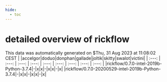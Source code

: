 ```yaml
---
hide:
  - toc
---
```


detailed overview of rickflow
=============================


This data was automatically generated on $Thu, 31 Aug 2023 at 11:08:02 CEST
| |accelgor|doduo|donphan|gallade|joltik|skitty|swalot|victini|
| :---: | :---: | :---: | :---: | :---: | :---: | :---: | :---: | :---: |
|rickflow/0.7.0-intel-2019b-Python-3.7.4|-|x|x|-|x|x|-|x|
|rickflow/0.7.0-20200529-intel-2019b-Python-3.7.4|-|x|x|-|x|x|-|x|
